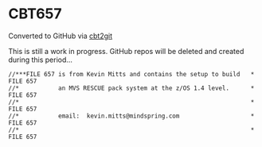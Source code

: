 # CBT657
Converted to GitHub via [cbt2git](https://github.com/wizardofzos/cbt2git)

This is still a work in progress. GitHub repos will be deleted and created during this period...

```
//***FILE 657 is from Kevin Mitts and contains the setup to build   *   FILE 657
//*           an MVS RESCUE pack system at the z/OS 1.4 level.      *   FILE 657
//*                                                                 *   FILE 657
//*           email:  kevin.mitts@mindspring.com                    *   FILE 657
//*                                                                 *   FILE 657
```
